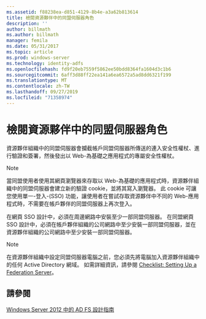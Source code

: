 ```yaml
---
ms.assetid: f88238ea-d851-4129-8b4e-a3a62b813614
title: 檢閱資源夥伴中的同盟伺服器角色
description: ''
author: billmath
ms.author: billmath
manager: femila
ms.date: 05/31/2017
ms.topic: article
ms.prod: windows-server
ms.technology: identity-adfs
ms.openlocfilehash: fd9f20eb7559f5862ee50bdd8364fa1604d3c1b6
ms.sourcegitcommit: 6aff3d88ff22ea141a6ea6572a5ad8dd6321f199
ms.translationtype: MT
ms.contentlocale: zh-TW
ms.lasthandoff: 09/27/2019
ms.locfileid: "71358974"
---
```

# <a name="review-the-role-of-the-federation-server-in-the-resource-partner"></a>檢閱資源夥伴中的同盟伺服器角色

資源夥伴組織中的同盟伺服器會攔截帳戶同盟伺服器所傳送的連入安全性權杖、進行驗證和簽署，然後發出以 Web\-為基礎之應用程式的專屬安全性權杖。  
  
> [!NOTE]  
> 當同盟使用者使用其網頁瀏覽器來存取以 Web\-為基礎的應用程式時，資源夥伴組織中的同盟伺服器會建立新的驗證 cookie，並將其寫入瀏覽器。 此 cookie 可讓您使用單一\-登入\-\(SSO\) 功能，讓使用者在嘗試存取資源夥伴中不同的 Web\-應用程式時，不需要在帳戶夥伴的同盟伺服器上再次登入。  
  
在網頁 SSO 設計中，必須在周邊網路中安裝至少一部同盟伺服器。 在同盟網頁 SSO 設計中，必須在帳戶夥伴組織的公司網路中至少安裝一部同盟伺服器，並在資源夥伴組織的公司網路中至少安裝一部同盟伺服器。  
  
> [!NOTE]  
> 在資源夥伴組織中設定同盟伺服器電腦之前，您必須先將電腦加入資源夥伴組織中的任何 Active Directory 網域。 如需詳細資訊，請參閱 [Checklist: Setting Up a Federation Server](../../ad-fs/deployment/Checklist--Setting-Up-a-Federation-Server.md)。  
  
## <a name="see-also"></a>請參閱
[Windows Server 2012 中的 AD FS 設計指南](AD-FS-Design-Guide-in-Windows-Server-2012.md)

